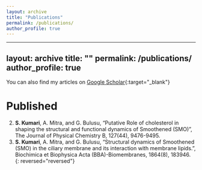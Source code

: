```yaml
---
layout: archive
title: "Publications"
permalink: /publications/
author_profile: true
---
```


---
layout: archive
title: ""
permalink: /publications/
author_profile: true
---

You can also find my articles on [Google Scholar](https://scholar.google.com/citations?hl=en&user=fqnBaU8AAAAJ){:target="_blank"}

Published
========

2. **S. Kumari**, A. Mitra, and G. Bulusu, “Putative Role of cholesterol in shaping the structural and functional dynamics
of Smoothened (SMO)”, The Journal of Physical Chemistry B, 127(44), 9476-9495.
1. **S. Kumari**, A. Mitra, and G. Bulusu, “Structural dynamics of Smoothened (SMO) in the ciliary membrane and its interaction with membrane lipids.”, Biochimica et Biophysica Acta (BBA)-Biomembranes, 1864(8), 183946.
{: reversed="reversed"}


